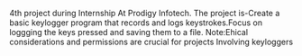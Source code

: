 4th project during Internship At Prodigy Infotech. The project is-Create a basic keylogger program that records and logs keystrokes.Focus on loggging the keys pressed and saving them to a file. Note:Ehical considerations and permissions are crucial for projects Involving keyloggers
